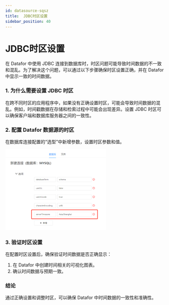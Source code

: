 ```yaml
---
id: datasource-sqsz
title:  JDBC时区设置
sidebar_position: 40
---
```

# JDBC时区设置

在 Datafor 中使用 JDBC 连接到数据库时，时区问题可能导致时间数据的不一致和混乱。为了解决这个问题，可以通过以下步骤确保时区设置正确，并在 Datafor 中显示一致的时间数据。

### 1. 为什么需要设置 JDBC 时区

在跨不同时区的应用程序中，如果没有正确设置时区，可能会导致时间数据的混乱。例如，时间戳数据在存储和检索过程中可能会出现差异。设置 JDBC 时区可以确保客户端和数据库服务器之间的一致性。

### 2. 配置 Datafor 数据源的时区

在数据库连接配置的“选型”中新增参数，设置时区参数和值。

<div align="left"><img src="../../static/img/datafor/datasource/1681219470726.png"  width="63%" /></div>

### 3. 验证时区设置

在配置时区设置后，确保验证时间数据是否正确显示：

1. 在 Datafor 中创建时间相关的可视化图表。
2. 确认时间数据与预期一致。

### 结论

通过正确设置和调整时区，可以确保 Datafor  中时间数据的一致性和准确性。
